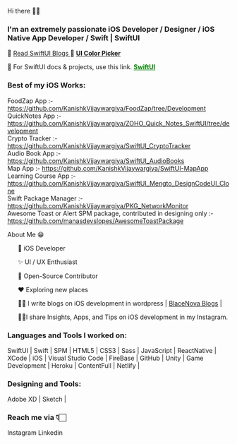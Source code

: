 Hi there 👋🏻

### I'm an extremely passionate iOS Developer / Designer / iOS Native App Developer / Swift | SwiftUI
🔭 <a href="https://blacenova.wordpress.com/2021/01/17/first-steps-in-swift/">Read SwiftUI Blogs </a>
🌱 <a style="font-weight:bold;" href="https://kanishkvijaywargiya.github.io/uicolorpicker.github.io/">UI Color Picker</a>

🌱 For SwiftUI docs & projects, use this link.
<a style="font-weight:bold; color: green;" href="https://github.com/KanishkVijaywargiya/SwiftUI.readme/blob/main/README.md">SwiftUI</a>

### Best of my iOS Works:
FoodZap App           :- https://github.com/KanishkVijaywargiya/FoodZap/tree/Development <br>
QuickNotes App        :- https://github.com/KanishkVijaywargiya/ZOHO_Quick_Notes_SwiftUI/tree/development <br>
Crypto Tracker        :- https://github.com/KanishkVijaywargiya/SwiftUI_CryptoTracker <br>
Audio Book App        :- https://github.com/KanishkVijaywargiya/SwiftUI_AudioBooks <br>
Map App               :- https://github.com/KanishkVijaywargiya/SwiftUI-MapApp <br>
Learning Course App   :- https://github.com/KanishkVijaywargiya/SwiftUI_Mengto_DesignCodeUI_Clone <br>
Swift Package Manager :- https://github.com/KanishkVijaywargiya/PKG_NetworkMonitor <br>
Awesome Toast or Alert SPM package, contributed in designing only :- <br>
https://github.com/manasdevslopes/AwesomeToastPackage <br>

About Me 😁

<ul>
  <p>
📱 iOS Developer

✨ UI / UX Enthusiast

📖 Open-Source Contributor

♥️ Exploring new places

✍🏻 I write blogs on iOS development in wordpress | <a href="https://blacenova.wordpress.com/">BlaceNova Blogs</a> |

💁🏻I share Insights, Apps, and Tips on iOS development in my Instagram.
  </p>
</ul>

<!-- ### Download Our Apps from: <a style="font-weight:bold;" href="https://play.google.com/store/search?q=com.blacenova&c=apps&hl=en_IN">&nbsp;Play Store</a> -->

<!-- ### Hola, I'm <a href="https://kanishkvijaywargiya.github.io/uicolorpicker.github.io/">Kanishk Vijaywargiya!</a> 👋 -->
<!-- ### I'm an iOS Engineer, Game Developer and Passionate Designer! -->
<!-- ### I work on tech Stacks: SwiftUI, React Native, MERN [MongoDB, Express JS, ReactJs, NodeJS], firebase -->
<!-- ### Get Some Cool UI Colors specially designed for developers & passionate designers: <a style="font-weight:bold;" href="https://kanishkvijaywargiya.github.io/uicolorpicker.github.io/">UI Color Picker</a><br> -->

<!-- ### In this pandemic time We have developed an applications under Atma Nirbhar Bharat which are really very usefull for new farmers and the ones who wants to grow crops in their houses. -->

<!-- 🔭 I’m currently working on <a href="https://blacenova.wordpress.com/2021/01/17/first-steps-in-swift/">Swift UI & Game Development</a>.<br> -->
<!-- 🌱 I’m currently learning Game Development using C# Unity<br> -->
<!-- 🥅 -->
<!-- 👯 -->
<!-- 🤔 -->
<!-- 💬 -->
<!-- 📫 -->
<!-- <a href="https://www.facebook.com/BlaceNovaInc/">BlaceNova Inc.</a> | <a href="https://blacenova.wordpress.com/">Blogs</a> |<br> -->
<!-- ### Download Our Apps from: <a style="font-weight:bold;" href="https://play.google.com/store/search?q=com.blacenova&c=apps&hl=en_IN">&nbsp;Play Store</a> -->

<!-- ![morph_svg](https://user-images.githubusercontent.com/43451046/93579605-4ed57000-f9bc-11ea-853d-7a225cf72c02.gif) -->

<!-- 😄 -->
<!-- <img src="https://p73.f4.n0.cdn.getcloudapp.com/items/Blu5y50w/react%20native%20logo.png?v=6f964a6472a37e02867e1bd9bd477109"><br> -->


### Languages and Tools I worked on:
SwiftUI | Swift | SPM | HTML5 | CSS3 | Sass | JavaScript | ReactNative | XCode | iOS | Visual Studio Code | FireBase | GitHub | Unity | Game Development | Heroku | ContentFull | Netlify | 
### Designing and Tools:
Adobe XD | Sketch |

### Reach me via 👇🏻
Instagram Linkedin

<!-- <img src="https://p73.f4.n0.cdn.getcloudapp.com/items/4gu9D9rb/logo.png?v=3cc33f3da928e405afdd2983580e9322"><br> -->

